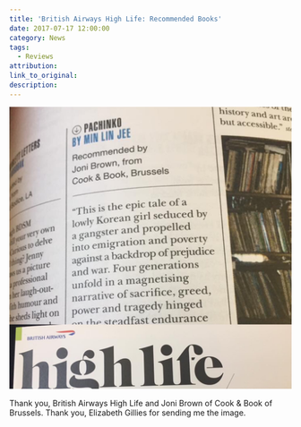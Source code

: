 ```yaml
---
title: 'British Airways High Life: Recommended Books'
date: 2017-07-17 12:00:00
category: News
tags:
  - Reviews
attribution:
link_to_original:
description:
---
```



![](/uploads/versions/british-airways---x----2048-2048x---.jpg)

Thank you, British Airways High Life and Joni Brown of Cook & Book of Brussels. Thank you, Elizabeth Gillies for sending me the image.&nbsp;